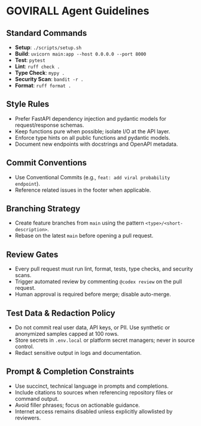 # GOVIRALL Agent Guidelines

## Standard Commands
- **Setup**: `./scripts/setup.sh`
- **Build**: `uvicorn main:app --host 0.0.0.0 --port 8000`
- **Test**: `pytest`
- **Lint**: `ruff check .`
- **Type Check**: `mypy .`
- **Security Scan**: `bandit -r .`
- **Format**: `ruff format .`

## Style Rules
- Prefer FastAPI dependency injection and pydantic models for request/response schemas.
- Keep functions pure when possible; isolate I/O at the API layer.
- Enforce type hints on all public functions and pydantic models.
- Document new endpoints with docstrings and OpenAPI metadata.

## Commit Conventions
- Use Conventional Commits (e.g., `feat: add viral probability endpoint`).
- Reference related issues in the footer when applicable.

## Branching Strategy
- Create feature branches from `main` using the pattern `<type>/<short-description>`.
- Rebase on the latest `main` before opening a pull request.

## Review Gates
- Every pull request must run lint, format, tests, type checks, and security scans.
- Trigger automated review by commenting `@codex review` on the pull request.
- Human approval is required before merge; disable auto-merge.

## Test Data & Redaction Policy
- Do not commit real user data, API keys, or PII. Use synthetic or anonymized samples capped at 100 rows.
- Store secrets in `.env.local` or platform secret managers; never in source control.
- Redact sensitive output in logs and documentation.

## Prompt & Completion Constraints
- Use succinct, technical language in prompts and completions.
- Include citations to sources when referencing repository files or command output.
- Avoid filler phrases; focus on actionable guidance.
- Internet access remains disabled unless explicitly allowlisted by reviewers.
